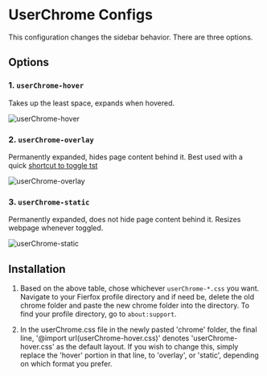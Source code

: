 # UserChrome Configs

This configuration changes the sidebar behavior. There are three options.

## Options

### 1. `userChrome-hover`

Takes up the least space, expands when hovered.

![userChrome-hover](https://github.com/akshat46/FlyingFox/blob/master/img/userChrome-hover.png)

### 2. `userChrome-overlay`

Permanently expanded, hides page content behind it. Best used with a quick [shortcut to toggle tst](https://support.mozilla.org/en-US/kb/manage-extension-shortcuts-firefox)

![userChrome-overlay](https://github.com/akshat46/FlyingFox/blob/master/img/userChrome-overlay.png)

### 3. `userChrome-static`

Permanently expanded, does not hide page content behind it. Resizes webpage whenever toggled.

![userChrome-static](https://github.com/akshat46/FlyingFox/blob/master/img/userChrome-static.png)

## Installation

1. Based on the above table, chose whichever `userChrome-*.css` you want. Navigate to your Fierfox profile directory and if need be, delete the old chrome folder and paste the new chrome folder into the directory. To find your profile directory, go to `about:support`.

2. In the userChrome.css file in the newly pasted 'chrome' folder, the final line, '@import url(userChrome-hover.css)' denotes 'userChrome-hover.css' as the default layout. If you wish to change this, simply replace the 'hover' portion in that line, to 'overlay', or 'static', depending on which format you prefer. 